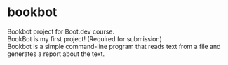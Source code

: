# bookbot
Bookbot project for Boot.dev course. \
BookBot is my first project! (Required for submission) \
Bookbot is a simple command-line program that reads text from a file and generates a report about the text.
